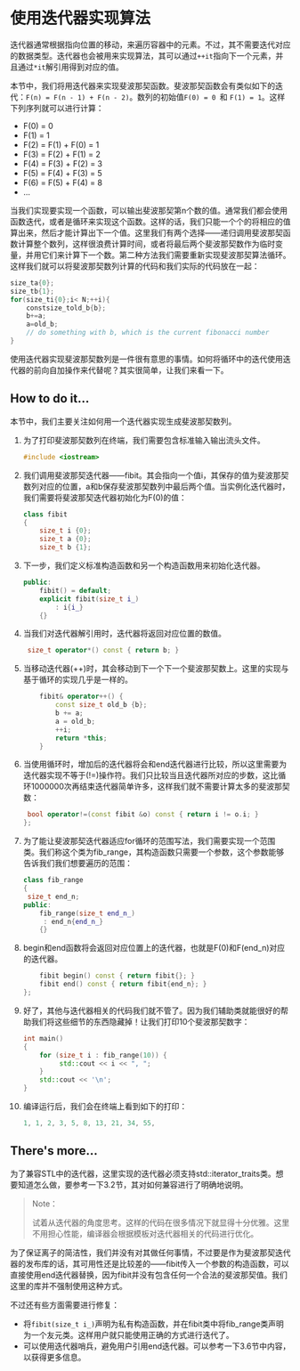 # 使用迭代器实现算法

迭代器通常根据指向位置的移动，来遍历容器中的元素。不过，其不需要迭代对应的数据类型。迭代器也会被用来实现算法，其可以通过`++it`指向下一个元素，并且通过`*it`解引用得到对应的值。

本节中，我们将用迭代器来实现斐波那契函数。斐波那契函数会有类似如下的迭代：`F(n) = F(n - 1) + F(n - 2)`。数列的初始值`F(0) = 0 `和 `F(1) = 1`。这样下列序列就可以进行计算：

- F(0) = 0
- F(1) = 1
- F(2) = F(1) + F(0) = 1
- F(3) = F(2) + F(1) = 2
- F(4) = F(3) + F(2) = 3
- F(5) = F(4) + F(3) = 5
- F(6) = F(5) + F(4) = 8
- ...

当我们实现要实现一个函数，可以输出斐波那契第n个数的值。通常我们都会使用函数迭代，或者是循环来实现这个函数。这样的话，我们只能一个个的将相应的值算出来，然后才能计算出下一个值。这里我们有两个选择——递归调用斐波那契函数计算整个数列，这样很浪费计算时间，或者将最后两个斐波那契数作为临时变量，并用它们来计算下一个数。第二种方法我们需要重新实现斐波那契算法循环。这样我们就可以将斐波那契数列计算的代码和我们实际的代码放在一起：

```c++
size_ta{0};
size_tb{1};
for(size_ti{0};i< N;++i){
    constsize_told_b{b};
    b+=a;
    a=old_b;
    // do something with b, which is the current fibonacci number
}
```

使用迭代器实现斐波那契数列是一件很有意思的事情。如何将循环中的迭代使用迭代器的前向自加操作来代替呢？其实很简单，让我们来看一下。

## How to do it...

本节中，我们主要关注如何用一个迭代器实现生成斐波那契数列。

1. 为了打印斐波那契数列在终端，我们需要包含标准输入输出流头文件。

   ```c++
   #include <iostream>
   ```

2. 我们调用斐波那契迭代器——fibit。其会指向一个值i，其保存的值为斐波那契数列对应的位置，a和b保存斐波那契数列中最后两个值。当实例化迭代器时，我们需要将斐波那契迭代器初始化为F(0)的值：

   ```c++
   class fibit
   {
       size_t i {0};
       size_t a {0};
       size_t b {1};
   ```

3. 下一步，我们定义标准构造函数和另一个构造函数用来初始化迭代器。

   ```c++
   public:
       fibit() = default;
       explicit fibit(size_t i_)
           : i{i_}
       {}
   ```

4. 当我们对迭代器解引用时，迭代器将返回对应位置的数值。

   ```c++
   	size_t operator*() const { return b; }
   ```

5. 当移动迭代器(++)时，其会移动到下一个下一个斐波那契数上。这里的实现与基于循环的实现几乎是一样的。

   ```c++
       fibit& operator++() {
           const size_t old_b {b};
           b += a;
           a = old_b;
           ++i;
           return *this;
       } 
   ```

6. 当使用循环时，增加后的迭代器将会和end迭代器进行比较，所以这里需要为迭代器实现不等于(!=)操作符。我们只比较当且迭代器所对应的步数，这比循环1000000次再结束迭代器简单许多，这样我们就不需要计算太多的斐波那契数：

   ```c++
   	bool operator!=(const fibit &o) const { return i != o.i; }
   };
   ```

7. 为了能让斐波那契迭代器适应for循环的范围写法，我们需要实现一个范围类。我们称这个类为fib_range，其构造函数只需要一个参数，这个参数能够告诉我们我们想要遍历的范围：

   ```c++
   class fib_range
   {
   	size_t end_n;
   public:
       fib_range(size_t end_n_)
       	: end_n{end_n_}
       {}
   ```

8. begin和end函数将会返回对应位置上的迭代器，也就是F(0)和F(end_n)对应的迭代器。

   ```c++
       fibit begin() const { return fibit{}; }
       fibit end() const { return fibit{end_n}; }
   };
   ```

9. 好了，其他与迭代器相关的代码我们就不管了。因为我们辅助类就能很好的帮助我们将这些细节的东西隐藏掉！让我们打印10个斐波那契数字：

   ```c++
   int main()
   {
       for (size_t i : fib_range(10)) {
      		std::cout << i << ", ";
       }
       std::cout << '\n';
   }
   ```

10. 编译运行后，我们会在终端上看到如下的打印：

    ```c++
    1, 1, 2, 3, 5, 8, 13, 21, 34, 55,
    ```

## There's more...

为了兼容STL中的迭代器，这里实现的迭代器必须支持std::iterator_traits类。想要知道怎么做，要参考一下3.2节，其对如何兼容进行了明确地说明。

> Note：
>
> 试着从迭代器的角度思考。这样的代码在很多情况下就显得十分优雅。这里不用担心性能，编译器会根据模板对迭代器相关的代码进行优化。

为了保证离子的简洁性，我们并没有对其做任何事情，不过要是作为斐波那契迭代器的发布库的话，其可用性还是比较差的——fibit传入一个参数的构造函数，可以直接使用end迭代器替换，因为fibit并没有包含任何一个合法的斐波那契值。我们这里的库并不强制使用这种方式。

不过还有些方面需要进行修复：

-  将`fibit(size_t i_)`声明为私有构造函数，并在fibit类中将fib_range类声明为一个友元类。这样用户就只能使用正确的方式进行迭代了。
- 可以使用迭代器哨兵，避免用户引用end迭代器。可以参考一下3.6节中内容，以获得更多信息。